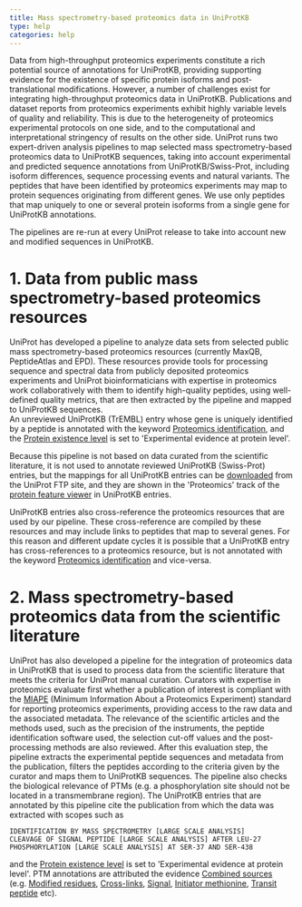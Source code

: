 ```yaml
---
title: Mass spectrometry-based proteomics data in UniProtKB
type: help
categories: help
---
```


Data from high-throughput proteomics experiments constitute a rich potential source of annotations for UniProtKB, providing supporting evidence for the existence of specific protein isoforms and post-translational modifications. However, a number of challenges exist for integrating high-throughput proteomics data in UniProtKB. Publications and dataset reports from proteomics experiments exhibit highly variable levels of quality and reliability. This is due to the heterogeneity of proteomics experimental protocols on one side, and to the computational and interpretational stringency of results on the other side. UniProt runs two expert-driven analysis pipelines to map selected mass spectrometry-based proteomics data to UniProtKB sequences, taking into account experimental and predicted sequence annotations from UniProtKB/Swiss-Prot, including isoform differences, sequence processing events and natural variants. The peptides that have been identified by proteomics experiments may map to protein sequences originating from different genes. We use only peptides that map uniquely to one or several protein isoforms from a single gene for UniProtKB annotations.

The pipelines are re-run at every UniProt release to take into account new and modified sequences in UniProtKB.

# 1. Data from public mass spectrometry-based proteomics resources

UniProt has developed a pipeline to analyze data sets from selected public mass spectrometry-based proteomics resources (currently MaxQB, PeptideAtlas and EPD). These resources provide tools for processing sequence and spectral data from publicly deposited proteomics experiments and UniProt bioinformaticians with expertise in proteomics work collaboratively with them to identify high-quality peptides, using well-defined quality metrics, that are then extracted by the pipeline and mapped to UniProtKB sequences.  
An unreviewed UniProtKB (TrEMBL) entry whose gene is uniquely identified by a peptide is annotated with the keyword [Proteomics identification](https://www.uniprot.org/keywords/KW-1267), and the [Protein existence level](https://www.uniprot.org/help/protein_existence) is set to 'Experimental evidence at protein level'.

Because this pipeline is not based on data curated from the scientific literature, it is not used to annotate reviewed UniProtKB (Swiss-Prot) entries, but the mappings for all UniProtKB entries can be [downloaded](https://ftp.uniprot.org/pub/databases/uniprot/current_release/knowledgebase/proteomics_mapping/) from the UniProt FTP site, and they are shown in the 'Proteomics' track of the [protein feature viewer](https://insideuniprot.blogspot.com/2016/05/) in UniProtKB entries.

UniProtKB entries also cross-reference the proteomics resources that are used by our pipeline. These cross-reference are compiled by these resources and may include links to peptides that map to several genes. For this reason and different update cycles it is possible that a UniProtKB entry has cross-references to a proteomics resource, but is not annotated with the keyword [Proteomics identification](https://www.uniprot.org/keywords/KW-1267) and vice-versa.

# 2. Mass spectrometry-based proteomics data from the scientific literature

UniProt has also developed a pipeline for the integration of proteomics data in UniProtKB that is used to process data from the scientific literature that meets the criteria for UniProt manual curation. Curators with expertise in proteomics evaluate first whether a publication of interest is compliant with the [MIAPE](http://www.psidev.info/node/91) (Minimum Information About a Proteomics Experiment) standard for reporting proteomics experiments, providing access to the raw data and the associated metadata. The relevance of the scientific articles and the methods used, such as the precision of the instruments, the peptide identification software used, the selection cut-off values and the post-processing methods are also reviewed. After this evaluation step, the pipeline extracts the experimental peptide sequences and metadata from the publication, filters the peptides according to the criteria given by the curator and maps them to UniProtKB sequences. The pipeline also checks the biological relevance of PTMs (e.g. a phosphorylation site should not be located in a transmembrane region). The UniProtKB entries that are annotated by this pipeline cite the publication from which the data was extracted with scopes such as

    IDENTIFICATION BY MASS SPECTROMETRY [LARGE SCALE ANALYSIS]
    CLEAVAGE OF SIGNAL PEPTIDE [LARGE SCALE ANALYSIS] AFTER LEU-27
    PHOSPHORYLATION [LARGE SCALE ANALYSIS] AT SER-37 AND SER-438

and the [Protein existence level](https://www.uniprot.org/help/protein_existence) is set to 'Experimental evidence at protein level'. PTM annotations are attributed the evidence [Combined sources](https://www.uniprot.org/help/evidences#ECO:0007744) (e.g. [Modified residues](https://www.uniprot.org/uniprotkb?query=%28%28ft_mod_res%3A%2A%29%20AND%20%28ftev_mod_res%3AECO_0007744%29%29), [Cross-links](https://www.uniprot.org/uniprotkb?query=annotation%3A%28type%3Acrosslnk+evidence%3AECO_0007744%29), [Signal](https://beta.uniprot.org/uniprotkb?query=%28%28ft_signal%3A%2A%29%20AND%20%28ftev_signal%3AECO_0007744%29%29), [Initiator methionine](https://www.uniprot.org/uniprotkb?query=%28%28ft_init_met%3A%2A%29%20AND%20%28ftev_init_met%3AECO_0007744%29%29), [Transit peptide](https://www.uniprot.org/uniprotkb?query=%28%28ft_transit%3A%2A%29%20AND%20%28ftev_transit%3AECO_0007744%29%29) etc).
